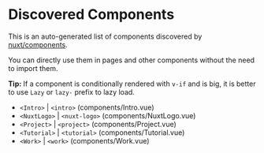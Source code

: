 # Discovered Components

This is an auto-generated list of components discovered by [nuxt/components](https://github.com/nuxt/components).

You can directly use them in pages and other components without the need to import them.

**Tip:** If a component is conditionally rendered with `v-if` and is big, it is better to use `Lazy` or `lazy-` prefix to lazy load.

- `<Intro>` | `<intro>` (components/Intro.vue)
- `<NuxtLogo>` | `<nuxt-logo>` (components/NuxtLogo.vue)
- `<Project>` | `<project>` (components/Project.vue)
- `<Tutorial>` | `<tutorial>` (components/Tutorial.vue)
- `<Work>` | `<work>` (components/Work.vue)
